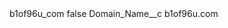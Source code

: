 <?xml version="1.0" encoding="UTF-8"?>
<CustomMetadata xmlns="http://soap.sforce.com/2006/04/metadata" xmlns:xsi="http://www.w3.org/2001/XMLSchema-instance" xmlns:xsd="http://www.w3.org/2001/XMLSchema">
    <label>b1of96u_com</label>
    <protected>false</protected>
    <values>
        <field>Domain_Name__c</field>
        <value xsi:type="xsd:string">b1of96u.com</value>
    </values>
</CustomMetadata>
